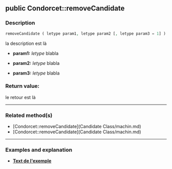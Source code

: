 ## public Condorcet::removeCandidate

### Description    

```php
removeCandidate ( letype param1, letype param2 [, letype param3 = 1] )
```

la description
est là    
- **param1:** *letype* blabla

- **param2:** *letype* blabla

- **param3:** *letype* blabla



### Return value:   

le retour
est là


---------------------------------------

### Related method(s)      

* [Condorcet::removeCandidate](Candidate Class/machin.md)    
* [Condorcet::removeCandidate](Candidate Class/machin.md)    

---------------------------------------

### Examples and explanation

* **[Text de l'exemple](link)**    
